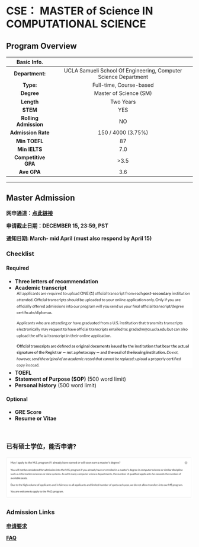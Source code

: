 # CSE： MASTER of Science IN COMPUTATIONAL SCIENCE

## Program Overview

|Basic Info.||
| :---: | :---: |
| **Department:** |  UCLA Samueli School Of Engineering, Computer Science Department |
| **Type:** | Full-time, Course-based |
| **Degree** | Master of Science (SM)|
| **Length** | Two Years |
| **STEM** | YES |
| **Rolling Admission** | NO |
| **Admission Rate** | 150 / 4000 (3.75%) |
| **Min TOEFL** | 87 |
| **Min IELTS** | 7.0 |
| **Competitive GPA** | >3.5 |
| **Ave GPA** | 3.6 |

---

## Master Admission

**网申通道：[点此链接](https://grad.ucla.edu/admissions/)**

**申请截止日期：DECEMBER 15, 23:59, PST**

**通知日期: March- mid April (must also respond by April 15)**


### Checklist
#### Required

- **Three letters of recommendation**
- **Academic transcript**
![](./%E4%B8%AA%E4%BA%BA%E6%88%90%E7%BB%A9%E5%8D%95.png)
- **TOEFL**
- **Statement of Purpose (SOP)** (500 word limit)
- **Personal history** (500 word limit)

#### Optional
- **GRE Score**
- **Resume or Vitae**

</br>

### 已有硕士学位，能否申请?
![](./双硕士学位.png)


###  Admission Links

**[申请要求](https://www.cs.ucla.edu/graduate-requirements/)**

**[FAQ](https://www.cs.ucla.edu/graduate-admission-frequently-asked-questions/)**
